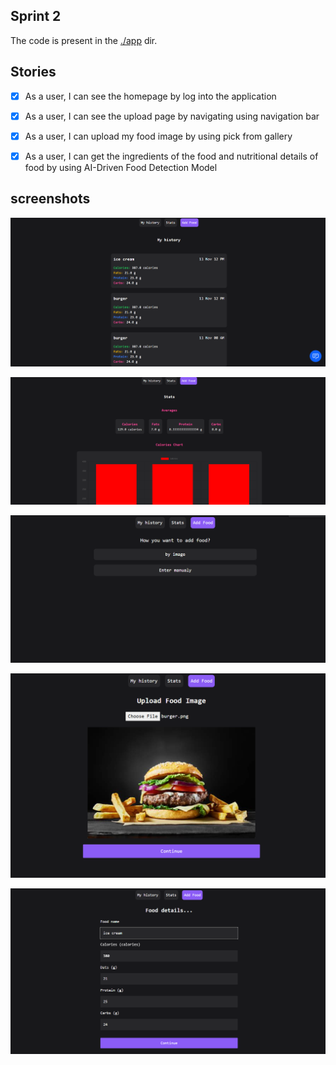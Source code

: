 ## Sprint 2

The code is present in the [./app](./app) dir.

## Stories

- [x] As a user, I can see the homepage by log into the application
- [x] As a user, I can see the upload page by navigating using navigation bar
- [x] As a user, I can upload my food image by using pick from gallery
- [x] As a user, I can get the ingredients of the food and nutritional details of food by using AI-Driven Food Detection Model


## screenshots

![](./screenshots/my_history.png)

![](./screenshots/stats.png)

![](./screenshots/add_food.png)

![](./screenshots/upload_image.png)

![](./screenshots/add_details.png)
